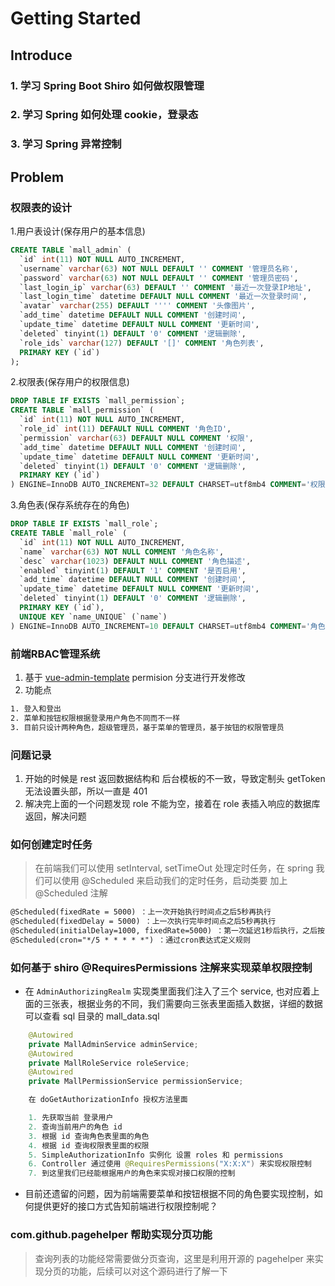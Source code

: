 # Getting Started

## Introduce

### 1. 学习 Spring Boot Shiro 如何做权限管理

### 2. 学习 Spring 如何处理 cookie，登录态

### 3. 学习 Spring 异常控制

## Problem

### 权限表的设计

1.用户表设计(保存用户的基本信息)

```sql
CREATE TABLE `mall_admin` (
  `id` int(11) NOT NULL AUTO_INCREMENT,
  `username` varchar(63) NOT NULL DEFAULT '' COMMENT '管理员名称',
  `password` varchar(63) NOT NULL DEFAULT '' COMMENT '管理员密码',
  `last_login_ip` varchar(63) DEFAULT '' COMMENT '最近一次登录IP地址',
  `last_login_time` datetime DEFAULT NULL COMMENT '最近一次登录时间',
  `avatar` varchar(255) DEFAULT '''' COMMENT '头像图片',
  `add_time` datetime DEFAULT NULL COMMENT '创建时间',
  `update_time` datetime DEFAULT NULL COMMENT '更新时间',
  `deleted` tinyint(1) DEFAULT '0' COMMENT '逻辑删除',
  `role_ids` varchar(127) DEFAULT '[]' COMMENT '角色列表',
  PRIMARY KEY (`id`)
);
```

2.权限表(保存用户的权限信息)

```sql
DROP TABLE IF EXISTS `mall_permission`;
CREATE TABLE `mall_permission` (
  `id` int(11) NOT NULL AUTO_INCREMENT,
  `role_id` int(11) DEFAULT NULL COMMENT '角色ID',
  `permission` varchar(63) DEFAULT NULL COMMENT '权限',
  `add_time` datetime DEFAULT NULL COMMENT '创建时间',
  `update_time` datetime DEFAULT NULL COMMENT '更新时间',
  `deleted` tinyint(1) DEFAULT '0' COMMENT '逻辑删除',
  PRIMARY KEY (`id`)
) ENGINE=InnoDB AUTO_INCREMENT=32 DEFAULT CHARSET=utf8mb4 COMMENT='权限表';
```

3.角色表(保存系统存在的角色)

```sql
DROP TABLE IF EXISTS `mall_role`;
CREATE TABLE `mall_role` (
  `id` int(11) NOT NULL AUTO_INCREMENT,
  `name` varchar(63) NOT NULL COMMENT '角色名称',
  `desc` varchar(1023) DEFAULT NULL COMMENT '角色描述',
  `enabled` tinyint(1) DEFAULT '1' COMMENT '是否启用',
  `add_time` datetime DEFAULT NULL COMMENT '创建时间',
  `update_time` datetime DEFAULT NULL COMMENT '更新时间',
  `deleted` tinyint(1) DEFAULT '0' COMMENT '逻辑删除',
  PRIMARY KEY (`id`),
  UNIQUE KEY `name_UNIQUE` (`name`)
) ENGINE=InnoDB AUTO_INCREMENT=10 DEFAULT CHARSET=utf8mb4 COMMENT='角色表';
```

### 前端RBAC管理系统

1. 基于 [vue-admin-template](https://github.com/PanJiaChen/vue-admin-template) permision 分支进行开发修改
2. 功能点

```html
1. 登入和登出
2. 菜单和按钮权限根据登录用户角色不同而不一样
3. 目前只设计两种角色，超级管理员，基于菜单的管理员，基于按钮的权限管理员
```

### 问题记录

1. 开始的时候是 rest 返回数据结构和 后台模板的不一致，导致定制头 getToken 无法设置头部，所以一直是 401
2. 解决完上面的一个问题发现 role 不能为空，接着在 role 表插入响应的数据库返回，解决问题

### 如何创建定时任务

> 在前端我们可以使用 setInterval, setTimeOut 处理定时任务，在 spring 我们可以使用 @Scheduled 来启动我们的定时任务，启动类要
加上 @Scheduled 注解

```html
@Scheduled(fixedRate = 5000) ：上一次开始执行时间点之后5秒再执行
@Scheduled(fixedDelay = 5000) ：上一次执行完毕时间点之后5秒再执行
@Scheduled(initialDelay=1000, fixedRate=5000) ：第一次延迟1秒后执行，之后按fixedRate的规则每5秒执行一次
@Scheduled(cron="*/5 * * * * *") ：通过cron表达式定义规则
```

### 如何基于 shiro @RequiresPermissions 注解来实现菜单权限控制

- 在 `AdminAuthorizingRealm` 实现类里面我们注入了三个 service, 也对应着上面的三张表，根据业务的不同，我们需要向三张表里面插入数据，详细的数据可以查看 sql 目录的 mall_data.sql

```java
    @Autowired
    private MallAdminService adminService;
    @Autowired
    private MallRoleService roleService;
    @Autowired
    private MallPermissionService permissionService;

    在 doGetAuthorizationInfo 授权方法里面

    1. 先获取当前 登录用户
    2. 查询当前用户的角色 id
    3. 根据 id 查询角色表里面的角色
    4. 根据 id 查询权限表里面的权限
    5. SimpleAuthorizationInfo 实例化 设置 roles 和 permissions
    6. Controller 通过使用 @RequiresPermissions("X:X:X") 来实现权限控制
    7. 到这里我们已经能根据用户的角色来实现对接口权限的控制
```

- 目前还遗留的问题，因为前端需要菜单和按钮根据不同的角色要实现控制，如何提供更好的接口方式告知前端进行权限控制呢？

### com.github.pagehelper 帮助实现分页功能

> 查询列表的功能经常需要做分页查询，这里是利用开源的 pagehelper 来实现分页的功能，后续可以对这个源码进行了解一下